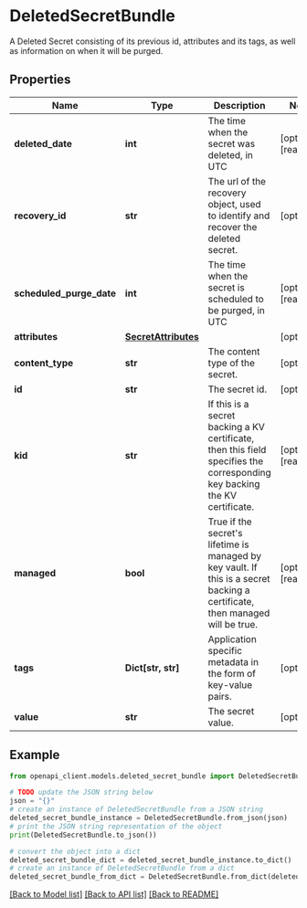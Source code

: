 # DeletedSecretBundle

A Deleted Secret consisting of its previous id, attributes and its tags, as well as information on when it will be purged.

## Properties

Name | Type | Description | Notes
------------ | ------------- | ------------- | -------------
**deleted_date** | **int** | The time when the secret was deleted, in UTC | [optional] [readonly] 
**recovery_id** | **str** | The url of the recovery object, used to identify and recover the deleted secret. | [optional] 
**scheduled_purge_date** | **int** | The time when the secret is scheduled to be purged, in UTC | [optional] [readonly] 
**attributes** | [**SecretAttributes**](SecretAttributes.md) |  | [optional] 
**content_type** | **str** | The content type of the secret. | [optional] 
**id** | **str** | The secret id. | [optional] 
**kid** | **str** | If this is a secret backing a KV certificate, then this field specifies the corresponding key backing the KV certificate. | [optional] [readonly] 
**managed** | **bool** | True if the secret&#39;s lifetime is managed by key vault. If this is a secret backing a certificate, then managed will be true. | [optional] [readonly] 
**tags** | **Dict[str, str]** | Application specific metadata in the form of key-value pairs. | [optional] 
**value** | **str** | The secret value. | [optional] 

## Example

```python
from openapi_client.models.deleted_secret_bundle import DeletedSecretBundle

# TODO update the JSON string below
json = "{}"
# create an instance of DeletedSecretBundle from a JSON string
deleted_secret_bundle_instance = DeletedSecretBundle.from_json(json)
# print the JSON string representation of the object
print(DeletedSecretBundle.to_json())

# convert the object into a dict
deleted_secret_bundle_dict = deleted_secret_bundle_instance.to_dict()
# create an instance of DeletedSecretBundle from a dict
deleted_secret_bundle_from_dict = DeletedSecretBundle.from_dict(deleted_secret_bundle_dict)
```
[[Back to Model list]](../README.md#documentation-for-models) [[Back to API list]](../README.md#documentation-for-api-endpoints) [[Back to README]](../README.md)


